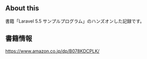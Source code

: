 ## About this

書籍「Laravel 5.5 サンプルプログラム」のハンズオンした記録です。


## 書籍情報
https://www.amazon.co.jp/dp/B078KDCPLK/

